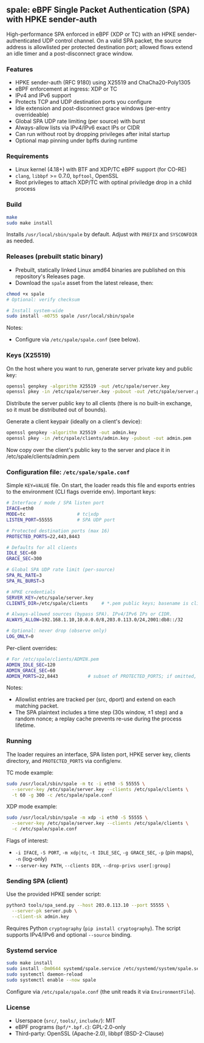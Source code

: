 ## spale: eBPF Single Packet Authentication (SPA) with HPKE sender-auth

High-performance SPA enforced in eBPF (XDP or TC) with an HPKE sender-authenticated UDP control channel. On a valid SPA packet, the source address is allowlisted per protected destination port; allowed flows extend an idle timer and a post-disconnect grace window.

### Features
- HPKE sender-auth (RFC 9180) using X25519 and ChaCha20-Poly1305
- eBPF enforcement at ingress: XDP or TC
- IPv4 and IPv6 support
- Protects TCP and UDP destination ports you configure
- Idle extension and post-disconnect grace windows (per-entry overrideable)
- Global SPA UDP rate limiting (per source) with burst
- Always-allow lists via IPv4/IPv6 exact IPs or CIDR
- Can run without root by dropping privileges after inital startup
- Optional map pinning under bpffs during runtime

### Requirements
- Linux kernel (4.18+) with BTF and XDP/TC eBPF support (for CO-RE)
- `clang`, `libbpf` >= 0.7.0, `bpftool`, OpenSSL
- Root privileges to attach XDP/TC with optinal priviledge drop in a child process

### Build
```bash
make
sudo make install
```

Installs `/usr/local/sbin/spale` by default. Adjust with `PREFIX` and `SYSCONFDIR` as needed.

### Releases (prebuilt static binary)
- Prebuilt, statically linked Linux amd64 binaries are published on this repository's Releases page.
- Download the `spale` asset from the latest release, then:
```bash
chmod +x spale
# Optional: verify checksum

# Install system-wide
sudo install -m0755 spale /usr/local/sbin/spale
```
Notes:
- Configure via `/etc/spale/spale.conf` (see below).

### Keys (X25519)
On the host where you want to run, generate server private key and public key:
```bash
openssl genpkey -algorithm X25519 -out /etc/spale/server.key
openssl pkey -in /etc/spale/server.key -pubout -out /etc/spale/server.pem
```

Distribute the server public key to all clients (there is no built-in exchange, so it must be distributed out of bounds).

Generate a client keypair (ideally on a client's device):
```bash
openssl genpkey -algorithm X25519 -out admin.key
openssl pkey -in /etc/spale/clients/admin.key -pubout -out admin.pem
```

Now copy over the client's public key to the server and place it in /etc/spale/clients/admin.pem

### Configuration file: `/etc/spale/spale.conf`
Simple `KEY=VALUE` file. On start, the loader reads this file and exports entries to the environment (CLI flags override env). Important keys:

```bash
# Interface / mode / SPA listen port
IFACE=eth0
MODE=tc                   # tc|xdp
LISTEN_PORT=55555         # SPA UDP port

# Protected destination ports (max 16)
PROTECTED_PORTS=22,443,8443

# Defaults for all clients
IDLE_SEC=60
GRACE_SEC=300

# Global SPA UDP rate limit (per-source)
SPA_RL_RATE=3
SPA_RL_BURST=3

# HPKE credentials
SERVER_KEY=/etc/spale/server.key
CLIENTS_DIR=/etc/spale/clients     # *.pem public keys; basename is client ID

# Always-allowed sources (bypass SPA). IPv4/IPv6 IPs or CIDR.
ALWAYS_ALLOW=192.168.1.10,10.0.0.0/8,203.0.113.0/24,2001:db8::/32

# Optional: never drop (observe only)
LOG_ONLY=0
```

Per-client overrides:
```bash
# For /etc/spale/clients/ADMIN.pem
ADMIN_IDLE_SEC=120
ADMIN_GRACE_SEC=60
ADMIN_PORTS=22,8443           # subset of PROTECTED_PORTS; if omitted, all previously defined ports.
```

Notes:
- Allowlist entries are tracked per (src, dport) and extend on each matching packet.
- The SPA plaintext includes a time step (30s window, ±1 step) and a random nonce; a replay cache prevents re-use during the process lifetime.

### Running
The loader requires an interface, SPA listen port, HPKE server key, clients directory, and `PROTECTED_PORTS` via config/env.

TC mode example:
```bash
sudo /usr/local/sbin/spale -m tc -i eth0 -S 55555 \
  --server-key /etc/spale/server.key --clients /etc/spale/clients \
  -t 60 -g 300 -c /etc/spale/spale.conf
```

XDP mode example:
```bash
sudo /usr/local/sbin/spale -m xdp -i eth0 -S 55555 \
  --server-key /etc/spale/server.key --clients /etc/spale/clients \
  -c /etc/spale/spale.conf
```

Flags of interest:
- `-i IFACE`, `-S PORT`, `-m xdp|tc`, `-t IDLE_SEC`, `-g GRACE_SEC`, `-p` (pin maps), `-n` (log-only)
- `--server-key PATH`, `--clients DIR`, `--drop-privs user[:group]`

### Sending SPA (client)
Use the provided HPKE sender script:
```bash
python3 tools/spa_send.py --host 203.0.113.10 --port 55555 \
  --server-pk server.pub \
  --client-sk admin.key
```

Requires Python `cryptography` (`pip install cryptography`). The script supports IPv4/IPv6 and optional `--source` binding.

### Systemd service
```bash
sudo make install
sudo install -Dm0644 systemd/spale.service /etc/systemd/system/spale.service
sudo systemctl daemon-reload
sudo systemctl enable --now spale
```

Configure via `/etc/spale/spale.conf` (the unit reads it via `EnvironmentFile`).

### License
- Userspace (`src/`, `tools/`, `include/`): MIT
- eBPF programs (`bpf/*.bpf.c`): GPL-2.0-only
- Third-party: OpenSSL (Apache-2.0), libbpf (BSD-2-Clause)


